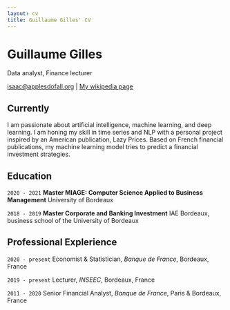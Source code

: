 ```yaml
---
layout: cv
title: Guillaume Gilles' CV
---
```


# Guillaume Gilles

Data analyst, Finance lecturer

<div id="webaddress">
<a href="isaac@applesdofall.org">isaac@applesdofall.org</a>
| <a href="http://en.wikipedia.org/wiki/Isaac_Newton">My wikipedia page</a>
</div>

## Currently

I am passionate about artificial intelligence, machine learning, and deep learning. I am honing my skill in time series and NLP with a personal project inspired by an American publication, Lazy Prices. Based on French financial publications, my machine learning model tries to predict a financial investment strategies.

## Education

`2020 - 2021`
**Master MIAGE: Computer Science Applied to Business Management** University of Bordeaux

`2018 - 2019`
**Master Corporate and Banking Investment** IAE Bordeaux, business school of the University of Bordeaux

## Professional Explerience

`2020 - present`
Economist & Statistician, *Banque de France*, Bordeaux, France

`2019 - present`
Lecturer, *INSEEC*, Bordeaux, France

`2011 - 2020`
Senior Financial Analyst, *Banque de France*, Paris & Bordeaux, France

<!-- ### Footer

Last updated: March 2023 -->